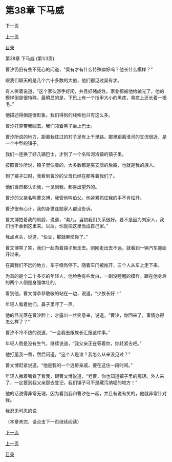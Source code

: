 <h1>第38章   下马威</h1>
            <div><p><a href="./0112_%E7%AC%AC38%E7%AB%A0_%E4%B8%8B%E9%A9%AC%E5%A8%81.md">下一页</a></p><p><a href="./0110_%E7%AC%AC37%E7%AB%A0_%E5%A0%B5%E6%B2%B3%E7%9C%BC.md">上一页</a></p><p><a href="../">目录</a></p></div>
            <div><p>第38章   下马威 (第1/3页)</p><p>曹汐仍旧有些不死心的问道，“吴有才有什么特殊癖好吗？他长什么模样？”</p><p>跟我们聊天的是几个六十多数的大伯，他们都见过吴有才。</p><p>有人笑着说道，“这个家伙游手好闲，并且好赌成性。家业都被他给输光了。他的模样倒是很特殊，最明显的是，下巴上有一个指甲大小的黑痣，黑痣上还长着一根毛。”</p><p>他描述得倒是很形象。我们得到的线索也只有这么多。</p><p>曹汐打算带我回去。我们领着黑子坐上巴士。</p><p>曹汐所说的地方，距离我住过的村子足有上千里路。那里距离淮河的支流很近，是一个中型的镇子。</p><p>我们一连换了好几辆巴士，才到了一个名叫河洛镇的镇子里。</p><p>按照曹汐所说，镇子里住着的，大多数都是巫支旗的后裔，也就是我的族人。</p><p>到了镇子口时，我看到曹汐的父母已经在那等着我们了。</p><p>他们当然都认识我，一见到我，都喜出望外的。</p><p>曹汐的父亲名叫曹文博，我管他叫伯父。他紧紧抓住我的手不肯松开。</p><p>曹汐很有心计，我的身世连她家人都没告诉。</p><p>曹文博拍着我的肩膀，说道，“潮儿，当初我们关系很好。要不是因为刘家人，我们也不会到这里来。以后，你就把这里当成自己家。”</p><p>我点点头，说道，“伯父，那就麻烦你了。”</p><p>曹文博笑了笑，我们一起向着镇子里走去。刚刚走出去不远，就看到一辆汽车迎面开过来。</p><p>在离我们不远的地方，车子倏然停下。随着车门被推开，三个人从车上走下来。</p><p>为首的是个二十多岁的年轻人，他脸色有些发白，一副没睡醒的模样。跟在他身后的两个人倒是身强体壮的。</p><p>看到他，曹文博恭恭敬敬的站在一边，说道，“少族长好！”</p><p>年轻人看着他们，鼻子里哼了一声。</p><p>他的目光落在曹汐脸上，才露出一丝笑意来，说道，“曹汐，你回来了，事情办得怎么样了？”</p><p>曹汐不冷不热的说道，“一会我去跟族长汇报这件事。”</p><p>年轻人倒是没有生气，继续说道，“我父亲正在等着你，你赶紧去吧。”</p><p>他打量我一番，然后问道，“这个人是谁？我怎么从来没见过？”</p><p>曹文博赶紧说道，“他是我的一个远房亲戚，要在这住一段时间。”</p><p>年轻人撇着嘴看了看我，跟曹文博说道，“老曹，你也知道镇子里的规矩。外人来了，一定要到我父亲那去登记，我们镇子可不是藏污纳垢的地方！”</p><p>他的话说得非常无理，因为看到我和曹汐在一起，并且有说有笑的，他就非常针对我。</p><p>我忍无可忍的说</p><p>（本章未完，请点击下一页继续阅读）</p></div>
            <div><p><a href="./0112_%E7%AC%AC38%E7%AB%A0_%E4%B8%8B%E9%A9%AC%E5%A8%81.md">下一页</a></p><p><a href="./0110_%E7%AC%AC37%E7%AB%A0_%E5%A0%B5%E6%B2%B3%E7%9C%BC.md">上一页</a></p><p><a href="../">目录</a></p></div>